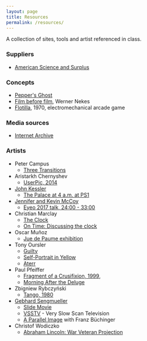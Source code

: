 ```yaml
---
layout: page
title: Resources
permalink: /resources/
---
```


A collection of sites, tools and artist referenced in class.

### Suppliers

* [American Science and Surplus](http://sciplus.com)

### Concepts

* [Pepper's Ghost](https://en.wikipedia.org/wiki/Pepper%27s_ghost)
* [Film before film](https://www.youtube.com/watch?v=s0KADBMXY-8), Werner Nekes
* [Flotilla](https://www.youtube.com/watch?v=rDFaqnwp9Rg), 1970, electromechanical arcade game

### Media sources

* [Internet Archive](http://archive.org/)

### Artists

* Peter Campus
  * [Three Transitions](https://www.youtube.com/watch?v=Ar99AfOJ2o8)
* Aristarkh Chernyshev
  * [UserPic, 2014](https://vimeo.com/110937131) 
* [John Kessler](http://www.jonkessler.com/)
  * [The Palace at 4 a.m. at PS1](https://www.youtube.com/watch?v=k-uBggfiMGo)
* [Jennifer and Kevin McCoy](http://mccoyspace.com/)
  * [Eyeo 2017 talk, 24:00 - 33:00](https://vimeo.com/232544899)
* Christian Marclay
  * [The Clock](https://www.youtube.com/watch?v=xp4EUryS6ac)
  * [On Time: Discussing the clock](https://www.youtube.com/watch?v=EQ_wKD6XQTM)
* Oscar Muñoz
  * [Jue de Paume exhibition](https://vimeo.com/98543782)
* Tony Oursler
  * [Guilty](https://www.youtube.com/watch?v=zbj-Nsqg11E)
  * [Self-Portrait in Yellow](https://www.youtube.com/watch?v=OkSOLlmTFoc&t=5s)
  * [Aterr](https://www.youtube.com/watch?v=StwsM_riSf0)
* Paul Pfeiffer
  * [Fragment of a Crusifixion, 1999](https://www.youtube.com/watch?v=cu12tN8AJdU), 
  * [Morning After the Deluge](https://www.youtube.com/watch?v=9-i_JTR7eMc)
* Zbigniew Rybczyński
  * [Tango, 1980](https://vimeo.com/90339479)
* [Gebhard Sengmueller](http://www.gebseng.com)
  * [Slide Movie](https://vimeo.com/143231146)
  * [VSSTV](https://vimeo.com/143231190) - Very Slow Scan Television
  * [A Parallel Image](https://vimeo.com/143229255) with Franz Büchinger
* Christof Wodiczko
  * [Abraham Lincoln: War Veteran Projection](https://vimeo.com/53446621)



